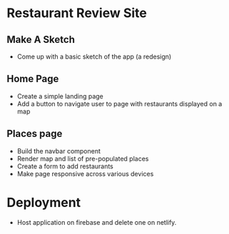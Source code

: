 # Restaurant Review Site

## Make A Sketch

- Come up with a basic sketch of the app (a redesign)

## Home Page

- Create a simple landing page
- Add a button to navigate user to page with restaurants displayed on a map

## Places page

- Build the navbar component
- Render map and list of pre-populated places
- Create a form to add restaurants
- Make page responsive across various devices

# Deployment

- Host application on firebase and delete one on netlify.
